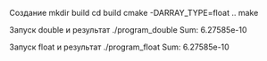 Создание
mkdir build
cd build
cmake -DARRAY_TYPE=float ..
make

Запуск double и результат
./program_double 
Sum: 6.27585e-10

Запуск float и результат
./program_float 
Sum: 6.27585e-10
